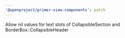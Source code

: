 ```yaml
---
'@openproject/primer-view-components': patch
---
```


Allow nil values for text slots of CollapsibleSection and BorderBox::CollapsibleHeader
